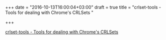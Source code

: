 +++
date = "2016-10-13T16:00:04+03:00"
draft = true
title = "crlset-tools - Tools for dealing with Chrome's CRLSets "

+++

<p><a href="https://t.co/y9UC6GE0cx">crlset-tools - Tools for dealing with Chrome's CRLSets </a></p>
